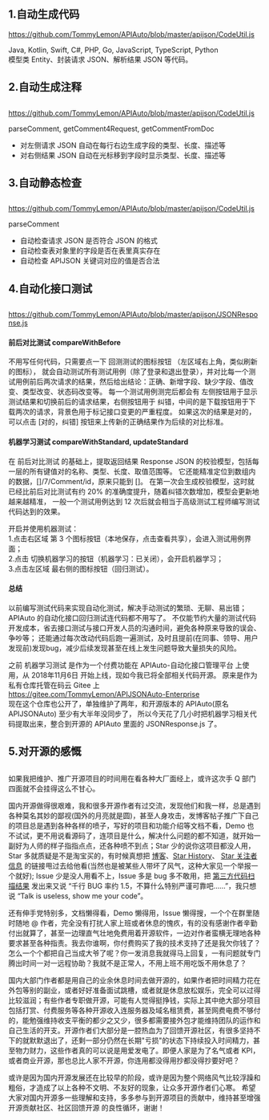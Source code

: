 ## 1.自动生成代码
  
https://github.com/TommyLemon/APIAuto/blob/master/apijson/CodeUtil.js

Java, Kotlin, Swift, C#, PHP, Go, JavaScript, TypeScript, Python <br />
模型类 Entity、封装请求 JSON、解析结果 JSON 等代码。

## <h2 id="2">2.自动生成注释<h2>
  
https://github.com/TommyLemon/APIAuto/blob/master/apijson/CodeUtil.js

parseComment, getComment4Request, getCommentFromDoc <br />
* 对左侧请求 JSON 自动在每行右边生成字段的类型、长度、描述等
* 对右侧结果 JSON 自动在光标移到字段时显示类型、长度、描述等

## <h2 id="3">3.自动静态检查<h2>  
  
https://github.com/TommyLemon/APIAuto/blob/master/apijson/CodeUtil.js

parseComment <br />
* 自动检查请求 JSON 是否符合 JSON 的格式
* 自动检查表对象里的字段是否在表里真实存在
* 自动检查 APIJSON 关键词对应的值是否合法

## <h2 id="4">4.自动化接口测试<h2>
https://github.com/TommyLemon/APIAuto/blob/master/apijson/JSONResponse.js

#### 前后对比测试  compareWithBefore
不用写任何代码，只需要点一下 回测测试的图标按钮 （左区域右上角，类似刷新的图标），
就会自动测试所有测试用例（除了登录和退出登录），并对比每一个测试用例前后两次请求的结果，然后给出结论：正确、新增字段、缺少字段、值改变、类型改变、状态码改变等。
每一个测试用例测完后都会有 左侧按钮用于显示测试结果和切换前后的请求结果，右侧按钮用于 纠错，中间的是下载按钮用于下载两次的请求，背景色用于标记接口变更的严重程度。
如果这次的结果是对的，可以点击 [对的，纠错] 按钮来上传新的正确结果作为后续的对比标准。

#### 机器学习测试  compareWithStandard, updateStandard
在 前后对比测试 的基础上，提取返回结果 Response JSON 的校验模型，包括每一层的所有键值对的名称、类型、长度、取值范围等。
它还能精准定位到数组内的数据，[]/7/Comment/id，原来只能到 []。
在第一次会生成校验模型，这时就已经比前后对比测试有约 20% 的准确度提升，随着纠错次数增加，模型会更新地越来越精准，
一般一个测试用例达到 12 次后就会相当于高级测试工程师编写测试代码达到的效果。

开启并使用机器测试：<br />
1.点击右区域 第 3 个图标按钮（本地保存，点击查看共享），会进入测试用例界面；<br />
2.点击 切换机器学习的按钮（机器学习：已关闭），会开启机器学习；<br />
3.点击左区域 最右侧的图标按钮（回归测试）。

#### 总结
以前编写测试代码来实现自动化测试，解决手动测试的繁琐、无聊、易出错；APIAuto 的自动化接口回归测试连代码都不用写了。
不仅能节约大量的测试代码开发成本，省去接口测试与接口开发人员的沟通时间，避免各种原来导致的误会、争吵等；
还能通过每次改动代码后跑一遍测试，及时且提前(在同事、领导、用户发现前)发现bug，减少后续发现甚至在线上发生问题导致大量损失的风险。

之前 机器学习测试 是作为一个付费功能在 APIAuto-自动化接口管理平台 上使用，从 2018年11月6日 开始上线，现如今我已将全部相关代码开源。
原来是作为私有仓库托管在码云 Gitee 上 <br />
https://gitee.com/TommyLemon/APIJSONAuto-Enterprise  <br />
现在这个仓库也公开了，单独维护了两年，和开源版本的 APIAuto(原名 APIJSONAuto) 至少有大半年没同步了，
所以今天花了几小时把机器学习相关代码提取出来，整合到开源的 APIAuto 里面的 JSONResponse.js 了。

## <h2 id="5">5.对开源的感慨<h2>
  
如果我把维护、推广开源项目的时间用在看各种大厂面经上，或许这次手 Q 部门四面就不会挂得这么不甘心。

国内开源做得很艰难，我和很多开源作者有过交流，发现他们和我一样，总是遇到各种莫名其妙的鄙视(国外的月亮就是圆)，甚至人身攻击，发博客帖子推广下自己的项目总是遇到各种各样的喷子，写好的项目和功能介绍等文档不看，Demo 也不试试，更不用说看源码了，连项目是什么，解决什么问题的都不知道，就开始一副好为人师的样子指指点点，还各种喷不到点；Star 少的说你这项目都没人用，Star 多就质疑是不是淘宝买的，有时候真想把 [博客](https://my.oschina.net/tommylemon)、[Star History](https://star-history.t9t.io/#APIJSON/APIJSON)、 [Star 关注者信息](https://haochuan9421.github.io/stargazers/#/) 的链接甩过去给他看(当然也是被某些人带坏了风气，这种大家见一个举报一个就好); Issue 少是没人用看不上，Issue 多是 bug 多不敢用，把 [第三方代码扫描结果](https://github.com/APIJSON/APIJSON/issues/48) 发出来又说 “千行 BUG 率约 1.5，不算什么特别严谨可靠吧……”，我只想说 “Talk is useless, show me your code”。

还有伸手党特别多，文档懒得看，Demo 懒得用，Issue 懒得搜，一个个在群里随时随地 @ 作者，完全没有打扰人家上班或者休息的愧疚，有的没有感谢作者辛勤付出就算了，甚至一边理直气壮地免费用着开源软件，一边对作者蛮横无理地各种要求甚至各种指责。我去你谁啊，你付费购买了我的技术支持了还是我欠你钱了？怎么一个个都把自己当成大爷了呢？你一发消息我就得马上回复，一有问题就专门腾出时间一对一远程协助？我就不是正常人，不用上班不用吃饭不用休息了？

国内大部门作者都是用自己的业余休息时间去做开源的，如果作者把时间精力花在外包等别的副业，或者好好准备面试跳槽，或者就是休息放松娱乐，完全可以过得比较滋润；有些作者专职做开源，可能有人觉得挺挣钱，实际上其中绝大部分项目包括打赏、付费服务等各种开源收入连服务器及域名租赁费，甚至网费电费不够付的，能勉强维持收支平衡的都少之又少，很多都需要接外包才能维持团队的运作和自己生活的开支。开源作者们大部分是一腔热血为了回馈开源社区，有很多坚持不下的就默默退出了，还剩一部分仍然在长期"亏损"的状态下持续投入时间精力，甚至物力财力，这些作者真的可以说是用爱发电了。即便人家是为了名气或者 KPI，或者商业开源，那也总比人家不开源，你连用都没得用抄都没得抄要好吧？

或许是因为国内开源发展还在比较早的阶段，或许是因为整个网络风气比较浮躁和粗俗，才造成了以上各种不文明、不友好的现象，让众多开源作者们心寒。
希望大家对国内开源多一些理解和支持，多多参与到开源项目的贡献中，维持甚至增强 开源贡献社区、社区回馈开源 的良性循环，谢谢！
